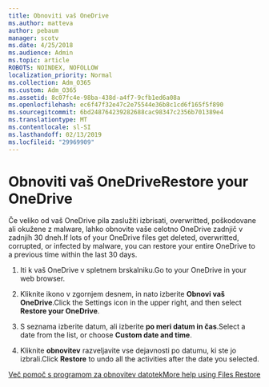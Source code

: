 ```yaml
---
title: Obnoviti vaš OneDrive
ms.author: matteva
author: pebaum
manager: scotv
ms.date: 4/25/2018
ms.audience: Admin
ms.topic: article
ROBOTS: NOINDEX, NOFOLLOW
localization_priority: Normal
ms.collection: Adm_O365
ms.custom: Adm_O365
ms.assetid: 8c07fc4e-98ba-438d-a4f7-9cfb1ed6a08a
ms.openlocfilehash: ec6f47f32e47c2e75544e36b8c1cd6f165f5f890
ms.sourcegitcommit: 6bd248764239282688cac98347c2356b701389e4
ms.translationtype: MT
ms.contentlocale: sl-SI
ms.lasthandoff: 02/13/2019
ms.locfileid: "29969909"
---
```

# <a name="restore-your-onedrive"></a><span data-ttu-id="4847a-102">Obnoviti vaš OneDrive</span><span class="sxs-lookup"><span data-stu-id="4847a-102">Restore your OneDrive</span></span>

<span data-ttu-id="4847a-103">Če veliko od vaš OneDrive pila zaslužiti izbrisati, overwritted, poškodovane ali okužene z malware, lahko obnovite vaše celotno OneDrive zadnjič v zadnjih 30 dneh.</span><span class="sxs-lookup"><span data-stu-id="4847a-103">If lots of your OneDrive files get deleted, overwritted, corrupted, or infected by malware, you can restore your entire OneDrive to a previous time within the last 30 days.</span></span>
  
1. <span data-ttu-id="4847a-104">Iti k vaš OneDrive v spletnem brskalniku.</span><span class="sxs-lookup"><span data-stu-id="4847a-104">Go to your OneDrive in your web browser.</span></span>
    
2. <span data-ttu-id="4847a-105">Kliknite ikono v zgornjem desnem, in nato izberite **Obnovi vaš OneDrive**.</span><span class="sxs-lookup"><span data-stu-id="4847a-105">Click the Settings icon in the upper right, and then select **Restore your OneDrive**.</span></span>
    
3. <span data-ttu-id="4847a-106">S seznama izberite datum, ali izberite **po meri datum in čas**.</span><span class="sxs-lookup"><span data-stu-id="4847a-106">Select a date from the list, or choose **Custom date and time**.</span></span>
    
4. <span data-ttu-id="4847a-107">Kliknite **obnovitev** razveljavite vse dejavnosti po datumu, ki ste jo izbrali.</span><span class="sxs-lookup"><span data-stu-id="4847a-107">Click **Restore** to undo all the activities after the date you selected.</span></span> 
    
[<span data-ttu-id="4847a-108">Več pomoč s programom za obnovitev datotek</span><span class="sxs-lookup"><span data-stu-id="4847a-108">More help using Files Restore</span></span>](https://go.microsoft.com/fwlink/?linkid=872874)
  

